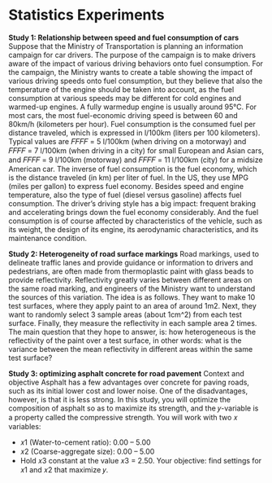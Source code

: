 # Statistics Experiments
**Study 1: Relationship between speed and fuel consumption of cars**
Suppose that the Ministry of Transportation is planning an information campaign for car drivers. The purpose
of the campaign is to make drivers aware of the impact of various driving behaviors onto fuel consumption. For
the campaign, the Ministry wants to create a table showing the impact of various driving speeds onto fuel
consumption, but they believe that also the temperature of the engine should be taken into account, as the
fuel consumption at various speeds may be different for cold engines and warmed-up engines. A fully warmedup
engine is usually around 95°C. For most cars, the most fuel-economic driving speed is between 60 and
80km/h (kilometers per hour).
Fuel consumption is the consumed fuel per distance traveled, which is expressed in l/100km (liters per
100 kilometers). Typical values are 𝐹𝐹𝐹𝐹 = 5 l/100km (when driving on a motorway) and 𝐹𝐹𝐹𝐹 = 7 l/100km (when
driving in a city) for small European and Asian cars, and 𝐹𝐹𝐹𝐹 = 9 l/100km (motorway) and 𝐹𝐹𝐹𝐹 = 11 l/100km
(city) for a midsize American car. The inverse of fuel consumption is the fuel economy, which is the distance
traveled (in km) per liter of fuel. In the US, they use MPG (miles per gallon) to express fuel economy.
Besides speed and engine temperature, also the type of fuel (diesel versus gasoline) affects fuel
consumption. The driver’s driving style has a big impact: frequent braking and accelerating brings down the
fuel economy considerably. And the fuel consumption is of course affected by characteristics of the vehicle,
such as its weight, the design of its engine, its aerodynamic characteristics, and its maintenance condition.

**Study 2: Heterogeneity of road surface markings**
Road markings, used to delineate traffic lanes and provide guidance or information to drivers and pedestrians,
are often made from thermoplastic paint with glass beads to provide reflectivity. Reflectivity greatly varies
between different areas on the same road marking, and engineers of the Ministry want to understand the
sources of this variation.
The idea is as follows. They want to make 10 test surfaces, where they apply paint to an area of around
1m2. Next, they want to randomly select 3 sample areas (about 1cm^2) from each test surface. Finally, they
measure the reflectivity in each sample area 2 times. The main question that they hope to answer, is: how
heterogeneous is the reflectivity of the paint over a test surface, in other words: what is the variance between
the mean reflectivity in different areas within the same test surface?

**Study 3: optimizing asphalt concrete for road pavement**
Context and objective
Asphalt has a few advantages over concrete for paving roads, such as its initial lower cost and lower noise. One
of the disadvantages, however, is that it is less strong. In this study, you will optimize the composition of
asphalt so as to maximize its strength, and the 𝑦-variable is a property called the compressive strength.
You will work with two 𝑥 variables:
- 𝑥1 (Water-to-cement ratio): 0.00 – 5.00
- 𝑥2 (Coarse-aggregate size): 0.00 – 5.00
- Hold 𝑥3 constant at the value 𝑥3 = 2.50.
Your objective: find settings for 𝑥1 and 𝑥2 that maximize 𝑦.
